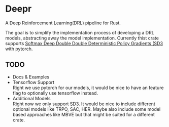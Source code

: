 # Deepr
A Deep Reinforcement Learning(DRL) pipeline for Rust.

The goal is to simplify the implementation process of developing a DRL models, abstracting away the model implementation. Currently thist crate supports [Softmax Deep Double Double Deterministic Policy Gradients (SD3](https://arxiv.org/pdf/2010.09177v1.pdf) with pytorch.

## TODO
- Docs & Examples
- Tensorflow Support   
Right we use pytorch for our models, it would be nice to have an feature flag to optionally use tensorflow instead.
- Additional Models   
Right now we only support [SD3](https://arxiv.org/pdf/2010.09177v1.pdf). It would be nice to include different optional models like TRPO, SAC, HER. Maybe also include some model based approaches like MBVE but that might be suited for a different crate. 
